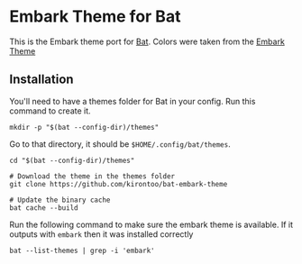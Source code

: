 # Embark Theme for Bat
This is the Embark theme port for [Bat](https://github.com/sharkdp/bat). Colors were taken from the [Embark Theme](https://embark-theme.github.io/)

## Installation
You'll need to have a themes folder for Bat in your config. Run this command to create it.
```
mkdir -p "$(bat --config-dir)/themes"
```

Go to that directory, it should be `$HOME/.config/bat/themes`.
```
cd "$(bat --config-dir)/themes"

# Download the theme in the themes folder
git clone https://github.com/kirontoo/bat-embark-theme

# Update the binary cache
bat cache --build
```

Run the following command to make sure the embark theme is available. 
If it outputs with `embark` then it was installed correctly
```
bat --list-themes | grep -i 'embark'
```
